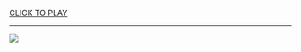 
<a href="https://premium76.site?title=racing_unblocked_games&ref=13M">CLICK TO PLAY</a></h3>
<hr>

<a href="https://premium76.site?title=racing_unblocked_games&ref=13M"><img src="https://clearcache.store/games.png"></a>



